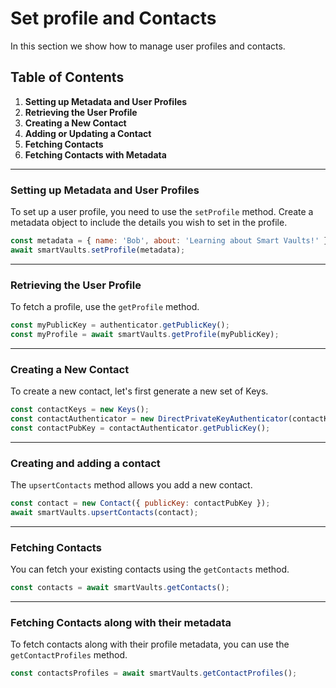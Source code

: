 # Set profile and Contacts

In this section we show how to manage user profiles and contacts.

## Table of Contents

1. **Setting up Metadata and User Profiles**
2. **Retrieving the User Profile**
3. **Creating a New Contact**
4. **Adding or Updating a Contact**
5. **Fetching Contacts**
6. **Fetching Contacts with Metadata**

------

### Setting up Metadata and User Profiles

To set up a user profile, you need to use the `setProfile` method. Create a metadata object to include the details you wish to set in the profile.

```javascript
const metadata = { name: 'Bob', about: 'Learning about Smart Vaults!' };
await smartVaults.setProfile(metadata);
```

------

### Retrieving the User Profile

To fetch a profile, use the `getProfile` method.

```javascript
const myPublicKey = authenticator.getPublicKey();
const myProfile = await smartVaults.getProfile(myPublicKey);
```

------

### Creating a New Contact

To create a new contact, let's first generate a new set of Keys.

```javascript
const contactKeys = new Keys();
const contactAuthenticator = new DirectPrivateKeyAuthenticator(contactKeys.privateKey);
const contactPubKey = contactAuthenticator.getPublicKey();
```

------

### Creating and adding a contact

The `upsertContacts` method allows you add a new contact.

```javascript
const contact = new Contact({ publicKey: contactPubKey });
await smartVaults.upsertContacts(contact);
```

------

### Fetching Contacts

You can fetch your existing contacts using the `getContacts` method.

```javascript
const contacts = await smartVaults.getContacts();
```

------

### Fetching Contacts along with their metadata

To fetch contacts along with their profile metadata, you can use the `getContactProfiles` method.

```javascript
const contactsProfiles = await smartVaults.getContactProfiles();
```
